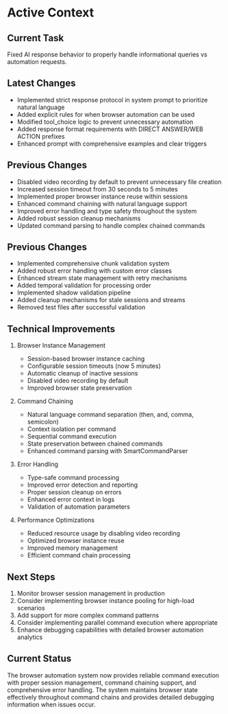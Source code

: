 # Active Context

## Current Task
Fixed AI response behavior to properly handle informational queries vs automation requests.

## Latest Changes
- Implemented strict response protocol in system prompt to prioritize natural language
- Added explicit rules for when browser automation can be used
- Modified tool_choice logic to prevent unnecessary automation
- Added response format requirements with DIRECT ANSWER/WEB ACTION prefixes
- Enhanced prompt with comprehensive examples and clear triggers

## Previous Changes
- Disabled video recording by default to prevent unnecessary file creation
- Increased session timeout from 30 seconds to 5 minutes
- Implemented proper browser instance reuse within sessions
- Enhanced command chaining with natural language support
- Improved error handling and type safety throughout the system
- Added robust session cleanup mechanisms
- Updated command parsing to handle complex chained commands

## Previous Changes
- Implemented comprehensive chunk validation system
- Added robust error handling with custom error classes
- Enhanced stream state management with retry mechanisms
- Added temporal validation for processing order
- Implemented shadow validation pipeline
- Added cleanup mechanisms for stale sessions and streams
- Removed test files after successful validation

## Technical Improvements
1. Browser Instance Management
   - Session-based browser instance caching
   - Configurable session timeouts (now 5 minutes)
   - Automatic cleanup of inactive sessions
   - Disabled video recording by default
   - Improved browser state preservation

2. Command Chaining
   - Natural language command separation (then, and, comma, semicolon)
   - Context isolation per command
   - Sequential command execution
   - State preservation between chained commands
   - Enhanced command parsing with SmartCommandParser

3. Error Handling
   - Type-safe command processing
   - Improved error detection and reporting
   - Proper session cleanup on errors
   - Enhanced error context in logs
   - Validation of automation parameters

4. Performance Optimizations
   - Reduced resource usage by disabling video recording
   - Optimized browser instance reuse
   - Improved memory management
   - Efficient command chain processing

## Next Steps
1. Monitor browser session management in production
2. Consider implementing browser instance pooling for high-load scenarios
3. Add support for more complex command patterns
4. Consider implementing parallel command execution where appropriate
5. Enhance debugging capabilities with detailed browser automation analytics

## Current Status
The browser automation system now provides reliable command execution with proper session management, command chaining support, and comprehensive error handling. The system maintains browser state effectively throughout command chains and provides detailed debugging information when issues occur.
